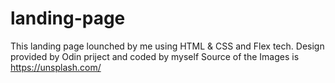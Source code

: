 # landing-page
This landing page lounched by me using HTML & CSS and Flex tech.
Design provided by Odin priject and coded by myself
Source of the Images is https://unsplash.com/